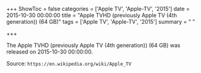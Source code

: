 +++
ShowToc = false
categories = ['Apple TV', 'Apple-TV', '2015']
date = 2015-10-30 00:00:00
title = "Apple TVHD (previously Apple TV (4th generation)) (64 GB)"
tags = ['Apple TV', 'Apple-TV', '2015']
summary = " "

+++

The Apple TVHD (previously Apple TV (4th generation)) (64 GB) was released on 2015-10-30 00:00:00.

Source: `https://en.wikipedia.org/wiki/Apple_TV`


